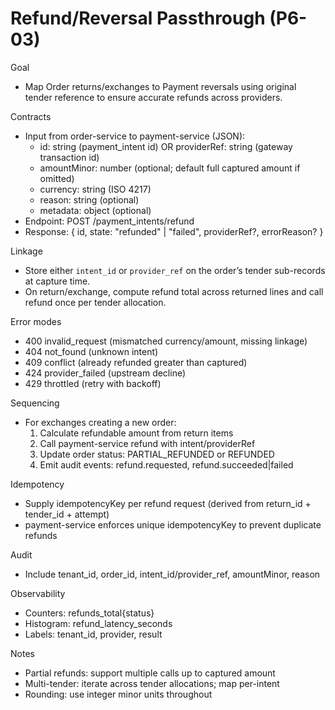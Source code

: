 # Refund/Reversal Passthrough (P6-03)

Goal

- Map Order returns/exchanges to Payment reversals using original tender reference to ensure accurate refunds across providers.

Contracts

- Input from order-service to payment-service (JSON):
  - id: string (payment_intent id) OR providerRef: string (gateway transaction id)
  - amountMinor: number (optional; default full captured amount if omitted)
  - currency: string (ISO 4217)
  - reason: string (optional)
  - metadata: object (optional)
- Endpoint: POST /payment_intents/refund
- Response: { id, state: "refunded" | "failed", providerRef?, errorReason? }

Linkage

- Store either `intent_id` or `provider_ref` on the order’s tender sub-records at capture time.
- On return/exchange, compute refund total across returned lines and call refund once per tender allocation.

Error modes

- 400 invalid_request (mismatched currency/amount, missing linkage)
- 404 not_found (unknown intent)
- 409 conflict (already refunded greater than captured)
- 424 provider_failed (upstream decline)
- 429 throttled (retry with backoff)

Sequencing

- For exchanges creating a new order:
  1) Calculate refundable amount from return items
  2) Call payment-service refund with intent/providerRef
  3) Update order status: PARTIAL_REFUNDED or REFUNDED
  4) Emit audit events: refund.requested, refund.succeeded|failed

Idempotency

- Supply idempotencyKey per refund request (derived from return_id + tender_id + attempt)
- payment-service enforces unique idempotencyKey to prevent duplicate refunds

Audit

- Include tenant_id, order_id, intent_id/provider_ref, amountMinor, reason

Observability

- Counters: refunds_total{status}
- Histogram: refund_latency_seconds
- Labels: tenant_id, provider, result

Notes

- Partial refunds: support multiple calls up to captured amount
- Multi-tender: iterate across tender allocations; map per-intent
- Rounding: use integer minor units throughout
